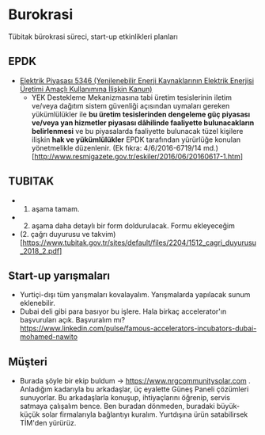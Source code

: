 # Burokrasi
Tübitak bürokrasi süreci, start-up etkinlikleri planları
## EPDK
* [Elektrik Piyasası 5346 (Yenilenebilir Enerji Kaynaklarının Elektrik Enerjisi Üretimi Amaçlı Kullanımına İlişkin Kanun)](https://www.epdk.org.tr/Detay/Icerik/3-0-0-2256/kanunlar)
  *  YEK Destekleme Mekanizmasına tabi üretim tesislerinin iletim ve/veya dağıtım sistem güvenliği açısından uymaları gereken yükümlülükler ile **bu üretim tesislerinden dengeleme güç piyasası ve/veya yan hizmetler piyasası dâhilinde faaliyette bulunacakların belirlenmesi** ve bu piyasalarda faaliyette bulunacak tüzel kişilere ilişkin **hak ve yükümlülükler** EPDK tarafından yürürlüğe konulan yönetmelikle düzenlenir. (Ek fıkra: 4/6/2016-6719/14 md.)[http://www.resmigazete.gov.tr/eskiler/2016/06/20160617-1.htm]
## TUBITAK
* 1. aşama tamam.
* 2. aşama daha detaylı bir form doldurulacak. Formu ekleyeceğim
* (2. çağrı duyurusu ve takvim)[https://www.tubitak.gov.tr/sites/default/files/2204/1512_cagri_duyurusu_2018_2.pdf]

## Start-up yarışmaları
* Yurtiçi-dışı tüm yarışmaları kovalayalım. Yarışmalarda yapılacak sunum eklenebilir. 
* Dubai deli gibi para basıyor bu işlere. Hala birkaç accelerator'ın başvuruları açık. Başvuralım mı?  https://www.linkedin.com/pulse/famous-accelerators-incubators-dubai-mohamed-nawito 

## Müşteri
* Burada şöyle bir ekip buldum -> https://www.nrgcommunitysolar.com . Anladığım kadarıyla bu arkadaşlar, üç eyalette Güneş Paneli çözümleri sunuyorlar. Bu arkadaşlarla konuşup, ihtiyaçlarını öğrenip, servis satmaya çalışalım bence. Ben buradan dönmeden, buradaki büyük-küçük solar firmalarıyla bağlantıyı kuralım. Yurtdışına ürün satabilirsek TİM'den yürürüz. 
